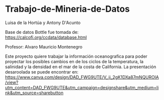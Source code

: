 # Trabajo-de-Mineria-de-Datos
Luisa de la Hortúa y Antony D'Acunto

Base de datos Bottle fue tomada de: https://calcofi.org/ccdata/database.html

Profesor: Alvaro Mauricio Montenegro 

Este proyecto quiere trabajar la información oceanografica para poder proyectar los posibles cambios en de los ciclos de la temperatura, la salinidad y la densidad en el mar de la costa de California. 
La presentación desaroolada se puede encontrar en: https://www.canva.com/design/DAD_FWG9UTE/V_ji_2gK1DXa87mNQUROlA/view?utm_content=DAD_FWG9UTE&utm_campaign=designshare&utm_medium=link&utm_source=sharebutton
